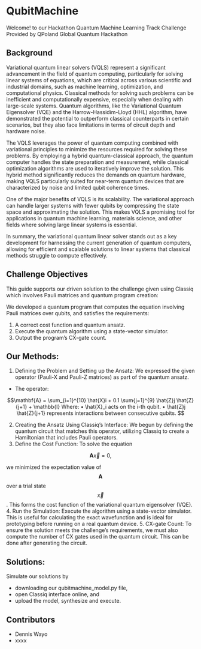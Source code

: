 # QubitMachine
Welcome! to our Hackathon Quantum Machine Learning Track Challenge Provided by QPoland Global Quantum Hackathon

## Background

Variational quantum linear solvers (VQLS) represent a significant advancement in the field of quantum computing, particularly for solving linear systems of equations, which are critical across various scientific and industrial domains, such as machine learning, optimization, and computational physics. Classical methods for solving such problems can be inefficient and computationally expensive, especially when dealing with large-scale systems. Quantum algorithms, like the Variational Quantum Eigensolver (VQE) and the Harrow-Hassidim-Lloyd (HHL) algorithm, have demonstrated the potential to outperform classical counterparts in certain scenarios, but they also face limitations in terms of circuit depth and hardware noise.

The VQLS leverages the power of quantum computing combined with variational principles to minimize the resources required for solving these problems. By employing a hybrid quantum-classical approach, the quantum computer handles the state preparation and measurement, while classical optimization algorithms are used to iteratively improve the solution. This hybrid method significantly reduces the demands on quantum hardware, making VQLS particularly suited for near-term quantum devices that are characterized by noise and limited qubit coherence times.

One of the major benefits of VQLS is its scalability. The variational approach can handle larger systems with fewer qubits by compressing the state space and approximating the solution. This makes VQLS a promising tool for applications in quantum machine learning, materials science, and other fields where solving large linear systems is essential.

In summary, the variational quantum linear solver stands out as a key development for harnessing the current generation of quantum computers, allowing for efficient and scalable solutions to linear systems that classical methods struggle to compute effectively.
## Challenge Objectives

This guide supports our driven solution to the challenge given using Classiq which involves Pauli matrices and quantum program creation:

We developed a quantum program that computes the equation involving Pauli matrices over qubits, and satisfies the requirements: 
1. A correct cost function and quantum ansatz.
2. Execute the quantum algorithm using a state-vector simulator.
3. Output the program’s CX-gate count.

## Our Methods:
 
1. Defining the Problem and Setting up the Ansatz: We expressed the given operator (Pauli-X and Pauli-Z matrices) as part of the quantum ansatz.

- The operator: 

```math
\mathbf{A} = \sum_{i=1}^{10} \hat{X}i + 0.1 \sum{j=1}^{9} \hat{Z}j \hat{Z}{j+1} + \mathbb{I} Where: • \hat{X}_i acts on the i-th qubit. • \hat{Z}j \hat{Z}{j+1} represents interactions between consecutive qubits. 
```

2. Creating the Ansatz Using Classiq’s Interface: We begun by defining the quantum circuit that matches this operator, utilizing Classiq to create a Hamiltonian that includes Pauli operators. 
3. Define the Cost Function:
To solve the equation 
```math
\mathbf{A} \vec{x} = 0, 
```
we minimized the expectation value of $$\mathbf{A}$$ over a trial state $$\vec{x}$$. This forms the cost function of the variational quantum eigensolver (VQE).
4. Run the Simulation:
Execute the algorithm using a state-vector simulator. This is useful for calculating the exact wavefunction and is ideal for prototyping before running on a real quantum device.
5. CX-gate Count: To ensure the solution meets the challenge’s requirements, we must also compute the number of CX gates used in the quantum circuit. This can be done after generating the circuit.

## Solutions: 

Simulate our solutions by 
- downloading  our qubitmachine_model.py file, 
- open Classiq interface online, and 
- upload the model, synthesize and execute. 

## Contributors
 - Dennis Wayo
 - xxxx
